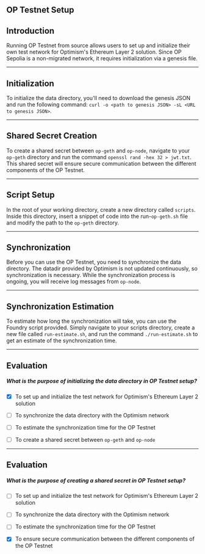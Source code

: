 ## OP Testnet Setup


## Introduction

Running OP Testnet from source allows users to set up and initialize their own test network for Optimism's Ethereum Layer 2 solution. Since OP Sepolia is a non-migrated network, it requires initialization via a genesis file.

    


---
## Initialization

To initialize the data directory, you'll need to download the genesis JSON and run the following command: `curl -o <path to genesis JSON> -sL <URL to genesis JSON>`.

    


---
## Shared Secret Creation

To create a shared secret between `op-geth` and `op-node`, navigate to your `op-geth` directory and run the command `openssl rand -hex 32 > jwt.txt`. This shared secret will ensure secure communication between the different components of the OP Testnet.

    


---
## Script Setup

In the root of your working directory, create a new directory called `scripts`. Inside this directory, insert a snippet of code into the run-`op-geth.sh` file and modify the path to the `op-geth` directory.

    


---
## Synchronization

Before you can use the OP Testnet, you need to synchronize the data directory. The datadir provided by Optimism is not updated continuously, so synchronization is necessary. While the synchronization process is ongoing, you will receive log messages from `op-node`.

    


---
## Synchronization Estimation

To estimate how long the synchronization will take, you can use the Foundry script provided. Simply navigate to your scripts directory, create a new file called `run-estimate.sh`, and run the command `./run-estimate.sh` to get an estimate of the synchronization time.

    


---
## Evaluation





##### What is the purpose of initializing the data directory in OP Testnet setup?  
     
- [x]  To set up and initialize the test network for Optimism's Ethereum Layer 2 solution
- [ ]  To synchronize the data directory with the Optimism network
- [ ]  To estimate the synchronization time for the OP Testnet
- [ ]  To create a shared secret between `op-geth` and `op-node`

    


---
## Evaluation





##### What is the purpose of creating a shared secret in OP Testnet setup?  
     
- [ ]  To set up and initialize the test network for Optimism's Ethereum Layer 2 solution
- [ ]  To synchronize the data directory with the Optimism network
- [ ]  To estimate the synchronization time for the OP Testnet
- [x]  To ensure secure communication between the different components of the OP Testnet

    
   